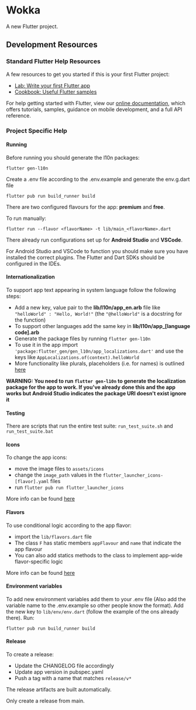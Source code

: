 # Wokka

A new Flutter project.

## Development Resources

### Standard Flutter Help Resources

A few resources to get you started if this is your first Flutter project:

- [Lab: Write your first Flutter app](https://flutter.dev/docs/get-started/codelab)
- [Cookbook: Useful Flutter samples](https://flutter.dev/docs/cookbook)

For help getting started with Flutter, view our
[online documentation](https://flutter.dev/docs), which offers tutorials, samples, guidance on
mobile development, and a full API reference.

### Project Specific Help

#### Running

Before running you should generate the l10n packages:

```shell
flutter gen-l10n
```

Create a .env file according to the .env.example and generate the env.g.dart file

```shell
flutter pub run build_runner build
```

There are two configured flavours for the app: __premium__ and __free__.

To run manually:

```shell
flutter run --flavor <flavorName> -t lib/main_<flavorName>.dart
```

There already run configurations set up for __Android Studio__ and __VSCode__.

For Android Studio and VSCode to function you should make sure you have installed the correct plugins. The Flutter and Dart SDKs should be configured in the IDEs. 

#### Internationalization

To support app text appearing in system language follow the following steps:

- Add a new key, value pair to the __lib/l10n/app_en.arb__ file
  like ```"helloWorld" : "Hello, World!"``` (the ```"@helloWorld"``` is a docstring for the
  function)
- To support other languages add the same key in **lib/l10n/app_[language code].arb**
- Generate the package files by running ```flutter gen-l10n```
- To use it in the app import ```'package:flutter_gen/gen_l10n/app_localizations.dart'``` and use
  the keys like ```AppLocalizations.of(context).helloWorld```
- More functionality like plurals, placeholders (i.e. for names) is
  outlined [here](https://docs.flutter.dev/development/accessibility-and-localization/internationalization)

**WARNING: You need to run ```flutter gen-l10n``` to generate the localization package for the app
to work. If you've already done this and the app works but Android Studio indicates the package URI
doesn't exist ignore it**

#### Testing

There are scripts that run the entire test suite: ```run_test_suite.sh```
and ```run_test_suite.bat```

#### Icons

To change the app icons:

- move the image files to ```assets/icons```
- change the ```image_path``` values in the ```flutter_launcher_icons-[flavor].yaml``` files
- run ```flutter pub run flutter_launcher_icons```

More info can be found [here](https://pub.dev/packages/flutter_launcher_icons)

#### Flavors

To use conditional logic according to the app flavor:

- import the ```lib/flavors.dart``` file
- The class ```F``` has static members ```appFlavour``` and ```name``` that indicate the app flavour
- You can also add statics methods to the class to implement app-wide flavor-specific logic

More info can be found [here](https://pub.dev/packages/flutter_flavorizr)

#### Environment variables

To add new environment variables add them to your .env file (Also add the variable name to the .env.example so other people know the format).
Add the new key to ```lib/env/env.dart``` (follow the example of the ons already there).
Run:

```shell
flutter pub run build_runner build
```

#### Release

To create a release:

- Update the CHANGELOG file accordingly
- Update app version in pubspec.yaml
- Push a tag with a name that matches ```release/v*```

The release artifacts are built automatically.

Only create a release from main.
